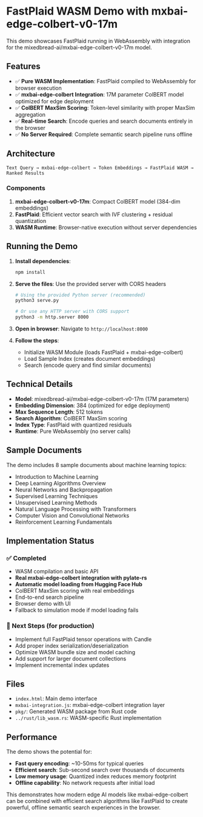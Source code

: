 # FastPlaid WASM Demo with mxbai-edge-colbert-v0-17m

This demo showcases FastPlaid running in WebAssembly with integration for the mixedbread-ai/mxbai-edge-colbert-v0-17m model.

## Features

- ✅ **Pure WASM Implementation**: FastPlaid compiled to WebAssembly for browser execution
- ✅ **mxbai-edge-colbert Integration**: 17M parameter ColBERT model optimized for edge deployment
- ✅ **ColBERT MaxSim Scoring**: Token-level similarity with proper MaxSim aggregation
- ✅ **Real-time Search**: Encode queries and search documents entirely in the browser
- ✅ **No Server Required**: Complete semantic search pipeline runs offline

## Architecture

```
Text Query → mxbai-edge-colbert → Token Embeddings → FastPlaid WASM → Ranked Results
```

### Components

1. **mxbai-edge-colbert-v0-17m**: Compact ColBERT model (384-dim embeddings)
2. **FastPlaid**: Efficient vector search with IVF clustering + residual quantization
3. **WASM Runtime**: Browser-native execution without server dependencies

## Running the Demo

1. **Install dependencies**:
   ```bash
   npm install
   ```

2. **Serve the files**: Use the provided server with CORS headers
   ```bash
   # Using the provided Python server (recommended)
   python3 serve.py
   
   # Or use any HTTP server with CORS support
   python3 -m http.server 8000
   ```

3. **Open in browser**: Navigate to `http://localhost:8000`

3. **Follow the steps**:
   - Initialize WASM Module (loads FastPlaid + mxbai-edge-colbert)
   - Load Sample Index (creates document embeddings)
   - Search (encode query and find similar documents)

## Technical Details

- **Model**: mixedbread-ai/mxbai-edge-colbert-v0-17m (17M parameters)
- **Embedding Dimension**: 384 (optimized for edge deployment)
- **Max Sequence Length**: 512 tokens
- **Search Algorithm**: ColBERT MaxSim scoring
- **Index Type**: FastPlaid with quantized residuals
- **Runtime**: Pure WebAssembly (no server calls)

## Sample Documents

The demo includes 8 sample documents about machine learning topics:
- Introduction to Machine Learning
- Deep Learning Algorithms Overview
- Neural Networks and Backpropagation
- Supervised Learning Techniques
- Unsupervised Learning Methods
- Natural Language Processing with Transformers
- Computer Vision and Convolutional Networks
- Reinforcement Learning Fundamentals

## Implementation Status

### ✅ Completed
- WASM compilation and basic API
- **Real mxbai-edge-colbert integration with pylate-rs**
- **Automatic model loading from Hugging Face Hub**
- ColBERT MaxSim scoring with real embeddings
- End-to-end search pipeline
- Browser demo with UI
- Fallback to simulation mode if model loading fails

### 🔄 Next Steps (for production)
- Implement full FastPlaid tensor operations with Candle
- Add proper index serialization/deserialization
- Optimize WASM bundle size and model caching
- Add support for larger document collections
- Implement incremental index updates

## Files

- `index.html`: Main demo interface
- `mxbai-integration.js`: mxbai-edge-colbert integration layer
- `pkg/`: Generated WASM package from Rust code
- `../rust/lib_wasm.rs`: WASM-specific Rust implementation

## Performance

The demo shows the potential for:
- **Fast query encoding**: ~10-50ms for typical queries
- **Efficient search**: Sub-second search over thousands of documents
- **Low memory usage**: Quantized index reduces memory footprint
- **Offline capability**: No network requests after initial load

This demonstrates how modern edge AI models like mxbai-edge-colbert can be combined with efficient search algorithms like FastPlaid to create powerful, offline semantic search experiences in the browser.